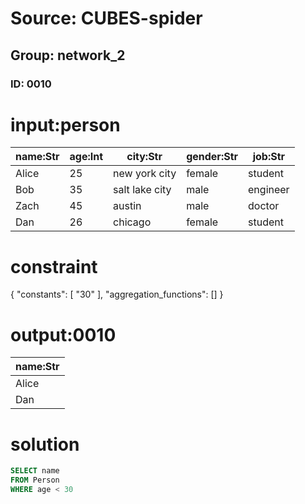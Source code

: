 # Source: CUBES-spider
## Group: network_2
### ID: 0010

# input:person

| name:Str | age:Int | city:Str | gender:Str | job:Str |
|---|---|---|---|---|
| Alice | 25 | new york city | female | student |
| Bob | 35 | salt lake city | male | engineer |
| Zach | 45 | austin | male | doctor |
| Dan | 26 | chicago | female | student |

# constraint

{
  "constants": [
    "30"
  ],
  "aggregation_functions": []
}

# output:0010

| name:Str |
|---|
| Alice |
| Dan |

# solution

```sql
SELECT name
FROM Person
WHERE age < 30
```
